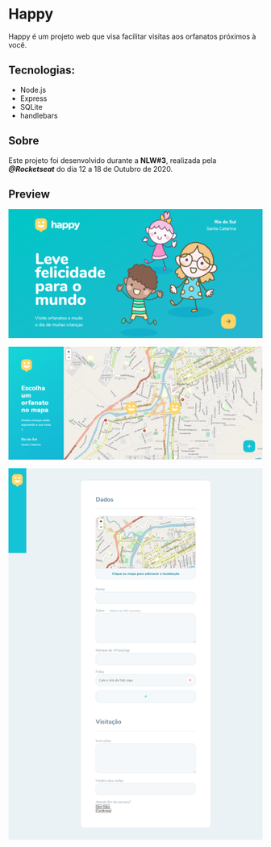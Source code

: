 # Happy
Happy é um projeto web que visa facilitar visitas aos orfanatos próximos à você.

## Tecnologias:
* Node.js 
* Express 
* SQLite 
* handlebars

## Sobre

Este projeto foi desenvolvido durante a **NLW#3**, realizada pela **_@Rocketseat_** do dia 12 a 18 de Outubro de 2020.

## Preview

![Happy homepage screenshot](https://github.com/lucianakyoko/Happy/blob/main/.github/Happy-home.png)

![Happy orphanages screenshot](https://github.com/lucianakyoko/Happy/blob/main/.github/Happy-Orphanages.png)

![Happy newOrphanage screenshot](https://github.com/lucianakyoko/Happy/blob/main/.github/Happy-newOrphanage.png)
 
